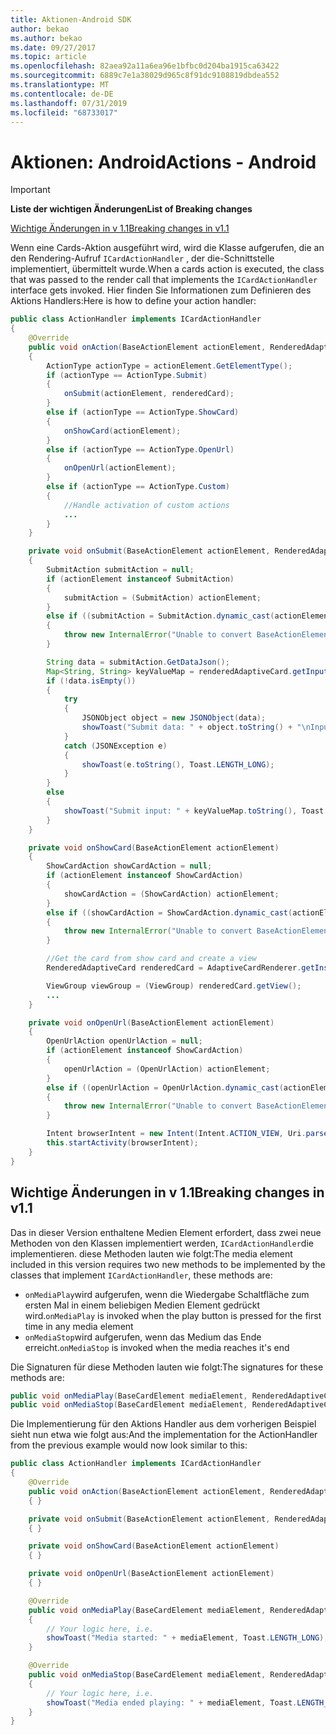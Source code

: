 ```yaml
---
title: Aktionen-Android SDK
author: bekao
ms.author: bekao
ms.date: 09/27/2017
ms.topic: article
ms.openlocfilehash: 82aea92a11a6ea96e1bfbc0d204ba1915ca63422
ms.sourcegitcommit: 6889c7e1a38029d965c8f91dc9108819dbdea552
ms.translationtype: MT
ms.contentlocale: de-DE
ms.lasthandoff: 07/31/2019
ms.locfileid: "68733017"
---
```

# <a name="actions---android"></a><span data-ttu-id="92b82-102">Aktionen: Android</span><span class="sxs-lookup"><span data-stu-id="92b82-102">Actions - Android</span></span>

> [!IMPORTANT]
> <span data-ttu-id="92b82-103">**Liste der wichtigen Änderungen**</span><span class="sxs-lookup"><span data-stu-id="92b82-103">**List of Breaking changes**</span></span>
> 
> [<span data-ttu-id="92b82-104">Wichtige Änderungen in v 1.1</span><span class="sxs-lookup"><span data-stu-id="92b82-104">Breaking changes in v1.1</span></span>](#breaking-changes-in-v11)
> 

<span data-ttu-id="92b82-105">Wenn eine Cards-Aktion ausgeführt wird, wird die Klasse aufgerufen, die an den Rendering-Aufruf ```ICardActionHandler``` , der die-Schnittstelle implementiert, übermittelt wurde.</span><span class="sxs-lookup"><span data-stu-id="92b82-105">When a cards action is executed, the class that was passed to the render call that implements the ```ICardActionHandler``` interface gets invoked.</span></span> <span data-ttu-id="92b82-106">Hier finden Sie Informationen zum Definieren des Aktions Handlers:</span><span class="sxs-lookup"><span data-stu-id="92b82-106">Here is how to define your action handler:</span></span>

```java
public class ActionHandler implements ICardActionHandler
{
    @Override
    public void onAction(BaseActionElement actionElement, RenderedAdaptiveCard renderedCard)
    {
        ActionType actionType = actionElement.GetElementType();
        if (actionType == ActionType.Submit)
        {
            onSubmit(actionElement, renderedCard);
        }
        else if (actionType == ActionType.ShowCard)
        {
            onShowCard(actionElement);
        }
        else if (actionType == ActionType.OpenUrl)
        {
            onOpenUrl(actionElement);
        }
        else if (actionType == ActionType.Custom)
        {
            //Handle activation of custom actions
            ...
        }
    }

    private void onSubmit(BaseActionElement actionElement, RenderedAdaptiveCard renderedAdaptiveCard)
    {
        SubmitAction submitAction = null;
        if (actionElement instanceof SubmitAction)
        {
            submitAction = (SubmitAction) actionElement;
        }
        else if ((submitAction = SubmitAction.dynamic_cast(actionElement)) == null)
        {
            throw new InternalError("Unable to convert BaseActionElement to ShowCardAction object model.");
        }

        String data = submitAction.GetDataJson();
        Map<String, String> keyValueMap = renderedAdaptiveCard.getInputs();
        if (!data.isEmpty())
        {
            try
            {
                JSONObject object = new JSONObject(data);
                showToast("Submit data: " + object.toString() + "\nInput: " + keyValueMap.toString(), Toast.LENGTH_LONG);
            }
            catch (JSONException e)
            {
                showToast(e.toString(), Toast.LENGTH_LONG);
            }
        }
        else
        {
            showToast("Submit input: " + keyValueMap.toString(), Toast.LENGTH_LONG);
        }
    }

    private void onShowCard(BaseActionElement actionElement)
    {
        ShowCardAction showCardAction = null;
        if (actionElement instanceof ShowCardAction)
        {
            showCardAction = (ShowCardAction) actionElement;
        }
        else if ((showCardAction = ShowCardAction.dynamic_cast(actionElement)) == null)
        {
            throw new InternalError("Unable to convert BaseActionElement to ShowCardAction object model.");
        }

        //Get the card from show card and create a view
        RenderedAdaptiveCard renderedCard = AdaptiveCardRenderer.getInstance().render(context, fragmentManager, showCardAction.GetCard(), cardActionHandler, hostConfig);

        ViewGroup viewGroup = (ViewGroup) renderedCard.getView();
        ...
    }

    private void onOpenUrl(BaseActionElement actionElement)
    {
        OpenUrlAction openUrlAction = null;
        if (actionElement instanceof ShowCardAction)
        {
            openUrlAction = (OpenUrlAction) actionElement;
        }
        else if ((openUrlAction = OpenUrlAction.dynamic_cast(actionElement)) == null)
        {
            throw new InternalError("Unable to convert BaseActionElement to ShowCardAction object model.");
        }

        Intent browserIntent = new Intent(Intent.ACTION_VIEW, Uri.parse(openUrlAction.GetUrl()));
        this.startActivity(browserIntent);
    }
}
```

## <a name="breaking-changes-in-v11"></a><span data-ttu-id="92b82-107">Wichtige Änderungen in v 1.1</span><span class="sxs-lookup"><span data-stu-id="92b82-107">Breaking changes in v1.1</span></span>

<span data-ttu-id="92b82-108">Das in dieser Version enthaltene Medien Element erfordert, dass zwei neue Methoden von den Klassen implementiert werden, ```ICardActionHandler```die implementieren. diese Methoden lauten wie folgt:</span><span class="sxs-lookup"><span data-stu-id="92b82-108">The media element included in this version requires two new methods to be implemented by the classes that implement ```ICardActionHandler```, these methods are:</span></span>

* <span data-ttu-id="92b82-109">```onMediaPlay```wird aufgerufen, wenn die Wiedergabe Schaltfläche zum ersten Mal in einem beliebigen Medien Element gedrückt wird.</span><span class="sxs-lookup"><span data-stu-id="92b82-109">```onMediaPlay``` is invoked when the play button is pressed for the first time in any media element</span></span>
* <span data-ttu-id="92b82-110">```onMediaStop```wird aufgerufen, wenn das Medium das Ende erreicht.</span><span class="sxs-lookup"><span data-stu-id="92b82-110">```onMediaStop``` is invoked when the media reaches it's end</span></span>

<span data-ttu-id="92b82-111">Die Signaturen für diese Methoden lauten wie folgt:</span><span class="sxs-lookup"><span data-stu-id="92b82-111">The signatures for these methods are:</span></span>

```java
public void onMediaPlay(BaseCardElement mediaElement, RenderedAdaptiveCard renderedAdaptiveCard)
public void onMediaStop(BaseCardElement mediaElement, RenderedAdaptiveCard renderedAdaptiveCard)
```

<span data-ttu-id="92b82-112">Die Implementierung für den Aktions Handler aus dem vorherigen Beispiel sieht nun etwa wie folgt aus:</span><span class="sxs-lookup"><span data-stu-id="92b82-112">And the implementation for the ActionHandler from the previous example would now look similar to this:</span></span>

```java
public class ActionHandler implements ICardActionHandler
{
    @Override
    public void onAction(BaseActionElement actionElement, RenderedAdaptiveCard renderedCard)
    { }

    private void onSubmit(BaseActionElement actionElement, RenderedAdaptiveCard renderedAdaptiveCard) 
    { }

    private void onShowCard(BaseActionElement actionElement)
    { }

    private void onOpenUrl(BaseActionElement actionElement)
    { }

    @Override
    public void onMediaPlay(BaseCardElement mediaElement, RenderedAdaptiveCard renderedAdaptiveCard)
    {
        // Your logic here, i.e.
        showToast("Media started: " + mediaElement, Toast.LENGTH_LONG);
    }

    @Override
    public void onMediaStop(BaseCardElement mediaElement, RenderedAdaptiveCard renderedAdaptiveCard)
    {
        // Your logic here, i.e.
        showToast("Media ended playing: " + mediaElement, Toast.LENGTH_LONG);
    }
}
```
